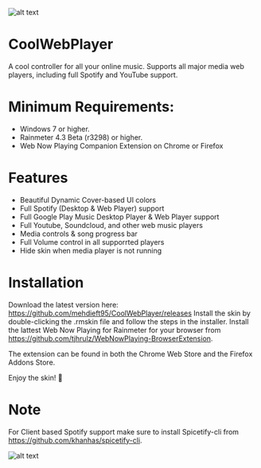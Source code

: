 ![alt text](https://i.imgur.com/Q7nQxX5.png)
# CoolWebPlayer
A cool controller for all your online music. Supports all major media web players, including full Spotify and YouTube support.
# Minimum Requirements:
- Windows 7 or higher.
- Rainmeter 4.3 Beta (r3298) or higher.
- Web Now Playing Companion Extension on Chrome or Firefox
# Features
- Beautiful Dynamic Cover-based UI colors
- Full Spotify (Desktop & Web Player) support
- Full Google Play Music Desktop Player & Web Player support
- Full Youtube, Soundcloud, and other web music players
- Media controls & song progress bar
- Full Volume control in all supporrted players
- Hide skin when media player is not running
# Installation
Download the latest version here: https://github.com/mehdieft95/CoolWebPlayer/releases
Install the skin by double-clicking the .rmskin file and follow the steps in the installer.
Install the lattest Web Now Playing for Rainmeter for your browser from https://github.com/tjhrulz/WebNowPlaying-BrowserExtension.

The extension can be found in both the Chrome Web Store and the Firefox Addons Store.

Enjoy the skin! 🎉
# Note
For Client based Spotify support make sure to install Spicetify-cli from https://github.com/khanhas/spicetify-cli.

![alt text](https://i.imgur.com/L9x3PMP.png)
